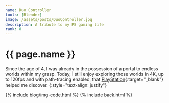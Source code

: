 ```yaml
---
name: Duo Controller
tools: [Blender]
image: /assets/posts/DuoController.jpg
description: A tribute to my PS gaming life
rank: 8
---
```


# {{ page.name }}
Since the age of 4, I was already in the possession of a portal to endless worlds within my grasp. Today, I still enjoy exploring those worlds in 4K, up to 120fps and with path-tracing enabled, that [PlayStation](https://www.playstation.com){:target="_blank"} helped me discover.
{:style="text-align: justify"}

{% include blog/img-code.html %}
{% include back.html %}
